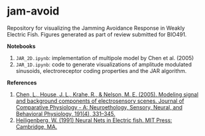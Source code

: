 # jam-avoid
Repository for visualizing the Jamming Avoidance Response in Weakly Electric Fish. Figures generated as part of review submitted for BIO491.

**Notebooks**
1. `JAR_2D.ipynb`: implementation of multipole model by Chen et al. (2005)
2. `JAR_1D.ipynb`: code to generate visualizations of amplitude modulated sinusoids, electroreceptor coding properties and the JAR algorithm.

**References**
1. [Chen, L., House, J. L., Krahe, R., & Nelson, M. E. (2005). Modeling signal and background components of electrosensory scenes. Journal of Comparative Physiology - A: Neuroethology, Sensory, Neural, and Behavioral Physiology, 191(4), 331–345.](https://doi.org/10.1007/s00359-004-0587-3)
2. [Heiligenberg, W. (1991) Neural Nets in Electric fish. MIT Press: Cambridge, MA.](https://mitpress.mit.edu/books/neural-nets-electric-fish) 
